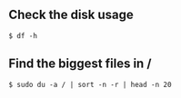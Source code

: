 ## Check the disk usage

```
$ df -h
```

## Find the biggest files in /

```
$ sudo du -a / | sort -n -r | head -n 20
```
